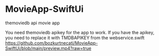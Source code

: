 # MovieApp-SwiftUi
themoviedb api movie app

You need themoviedb apikey for the app to work.
If you have the apikey, you need to replace it with TMDBAPIKEY from the webservice.swift
https://github.com/bozkurtnecati/MovieApp-SwiftUi/blob/main/preview.mp4?raw=true
